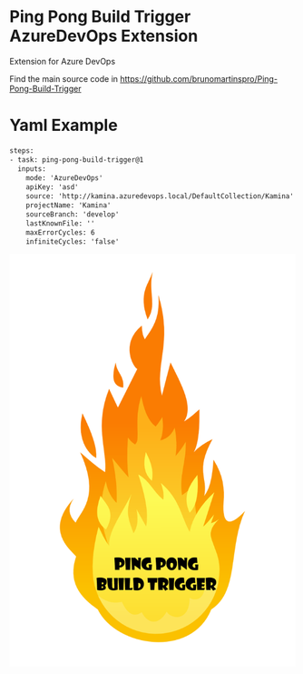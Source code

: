 # Ping Pong Build Trigger AzureDevOps Extension
Extension for Azure DevOps

Find the main source code in https://github.com/brunomartinspro/Ping-Pong-Build-Trigger

# Yaml Example
```
steps:
- task: ping-pong-build-trigger@1
  inputs:
    mode: 'AzureDevOps'
    apiKey: 'asd'
    source: 'http://kamina.azuredevops.local/DefaultCollection/Kamina'
    projectName: 'Kamina'
    sourceBranch: 'develop'
    lastKnownFile: ''
    maxErrorCycles: 6
    infiniteCycles: 'false'
```

![alt text](Extension/extensionIcon.png)
